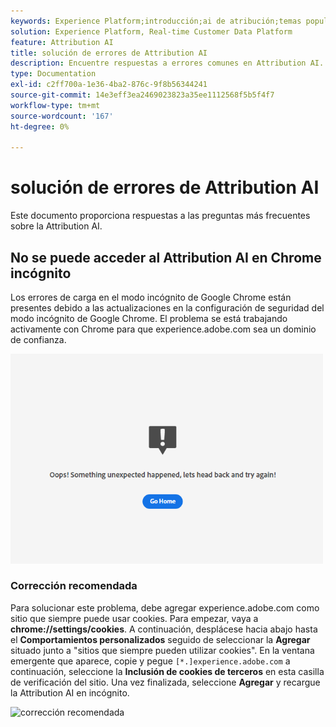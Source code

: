 ```yaml
---
keywords: Experience Platform;introducción;ai de atribución;temas populares;entrada de ai de atribución;salida de ai de atribución;solución de problemas de ai de atribución;errores de ai de atribución
solution: Experience Platform, Real-time Customer Data Platform
feature: Attribution AI
title: solución de errores de Attribution AI
description: Encuentre respuestas a errores comunes en Attribution AI.
type: Documentation
exl-id: c2ff700a-1e36-4ba2-876c-9f8b56344241
source-git-commit: 14e3eff3ea2469023823a35ee1112568f5b5f4f7
workflow-type: tm+mt
source-wordcount: '167'
ht-degree: 0%

---
```


# solución de errores de Attribution AI

Este documento proporciona respuestas a las preguntas más frecuentes sobre la Attribution AI.

## No se puede acceder al Attribution AI en Chrome incógnito

Los errores de carga en el modo incógnito de Google Chrome están presentes debido a las actualizaciones en la configuración de seguridad del modo incógnito de Google Chrome. El problema se está trabajando activamente con Chrome para que experience.adobe.com sea un dominio de confianza.

<img src="./images/faq/error.PNG" width="500" /><br />

### Corrección recomendada

Para solucionar este problema, debe agregar experience.adobe.com como sitio que siempre puede usar cookies. Para empezar, vaya a **chrome://settings/cookies**. A continuación, desplácese hacia abajo hasta el **Comportamientos personalizados** seguido de seleccionar la **Agregar** situado junto a &quot;sitios que siempre pueden utilizar cookies&quot;. En la ventana emergente que aparece, copie y pegue `[*.]experience.adobe.com` a continuación, seleccione la **Inclusión de cookies de terceros** en esta casilla de verificación del sitio. Una vez finalizada, seleccione **Agregar** y recargue la Attribution AI en incógnito.

![corrección recomendada](./images/faq/cookies2.gif)
